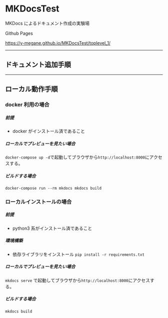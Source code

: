 # MKDocsTest

MKDocs によるドキュメント作成の実験場

Github Pages

https://y-megane.github.io/MKDocsTest/toplevel_1/

---

## ドキュメント追加手順

---

## ローカル動作手順

### docker 利用の場合

##### 前提

- docker がインストール済であること

##### ローカルでプレビューを見たい場合

`docker-compose up -d`で起動してブラウザから`http://localhost:8000`にアクセスする。

##### ビルドする場合

`docker-compose run --rm mkdocs mkdocs build`

### ローカルインストールの場合

##### 前提

- python3 系がインストール済であること

##### 環境構築

- 依存ライブラリをインストール `pip install -r requirements.txt`

##### ローカルでプレビューを見たい場合

`mkdocs serve` で起動してブラウザから`http://localhost:8000`にアクセスする。

##### ビルドする場合

`mkdocs build`
